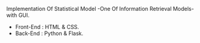 Implementation Of Statistical Model -One Of Information Retrieval Models- with GUI.

- Front-End : HTML & CSS.
- Back-End : Python & Flask.


